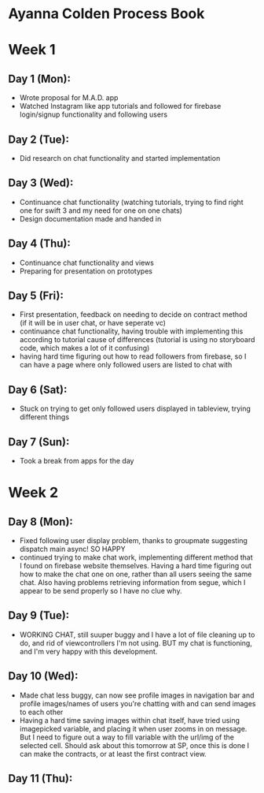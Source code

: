 # Ayanna Colden Process Book

# Week 1
## Day 1 (Mon):
* Wrote proposal for M.A.D. app
* Watched Instagram like app tutorials and followed for firebase login/signup functionality and following users

## Day 2 (Tue): 
* Did research on chat functionality and started implementation

## Day 3 (Wed):
* Continuance chat functionality (watching tutorials, trying to find right one for swift 3 and my need for one on one chats)
* Design documentation made and handed in

## Day 4 (Thu):
* Continuance chat functionality and views
* Preparing for presentation on prototypes

## Day 5 (Fri):
* First presentation, feedback on needing to decide on contract method (if it will be in user chat, or have seperate vc)
* continuance chat functionality, having trouble with implementing this according to tutorial cause of differences (tutorial is using no storyboard code, which makes a lot of it confusing)
* having hard time figuring out how to read followers from firebase, so I can have a page where only followed users are listed to chat with

## Day 6 (Sat):
* Stuck on trying to get only followed users displayed in tableview, trying different things

## Day 7 (Sun):
* Took a break from apps for the day

# Week 2
## Day 8 (Mon):
* Fixed following user display problem, thanks to groupmate suggesting dispatch main async! SO HAPPY
* continued trying to make chat work, implementing different method that I found on firebase website themselves. Having a hard time figuring out how to make the chat one on one, rather than all users seeing the same chat. Also having problems retrieving information from segue, which I appear to be send properly so I have no clue why.

## Day 9 (Tue):
* WORKING CHAT, still suuper buggy and I have a lot of file cleaning up to do, and rid of viewcontrollers I'm not using. BUT my chat is functioning, and I'm very happy with this development. 

## Day 10 (Wed):
* Made chat less buggy, can now see profile images in navigation bar and profile images/names of users you're chatting with and can send images to each other
* Having a hard time saving images within chat itself, have tried using imagepicked variable, and placing it when user zooms in on message. But I need to figure out a way to fill variable with the url/img of the selected cell. Should ask about this tomorrow at SP, once this is done I can make the contracts, or at least the first contract view. 

## Day 11 (Thu):


